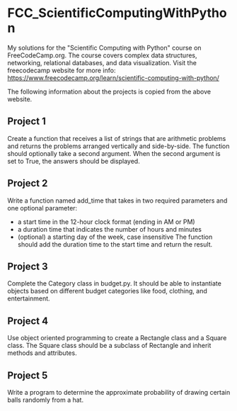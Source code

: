 # FCC_ScientificComputingWithPython
 My solutions for the "Scientific Computing with Python" course on FreeCodeCamp.org. The course covers complex data structures, networking, relational databases, and data visualization. Visit the freecodecamp website for more info: https://www.freecodecamp.org/learn/scientific-computing-with-python/

The following information about the projects is copied from the above website.

## Project 1
Create a function that receives a list of strings that are arithmetic problems and returns the problems arranged vertically and side-by-side. The function should optionally take a second argument. When the second argument is set to True, the answers should be displayed.

## Project 2
Write a function named add_time that takes in two required parameters and one optional parameter:
- a start time in the 12-hour clock format (ending in AM or PM)
- a duration time that indicates the number of hours and minutes
- (optional) a starting day of the week, case insensitive
The function should add the duration time to the start time and return the result.

## Project 3
Complete the Category class in budget.py. It should be able to instantiate objects based on different budget categories like food, clothing, and entertainment.

## Project 4
Use object oriented programming to create a Rectangle class and a Square class. The Square class should be a subclass of Rectangle and inherit methods and attributes.

## Project 5
Write a program to determine the approximate probability of drawing certain balls randomly from a hat.
